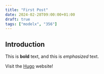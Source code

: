 ```yaml
---
title: "First Post"
date: 2024-02-28T09:00:00+01:00
draft: true
tags: ["modelx", "356"]
---
```

## Introduction

This is **bold** text, and this is *emphasized* text.

Visit the [Hugo](https://gohugo.io) website!